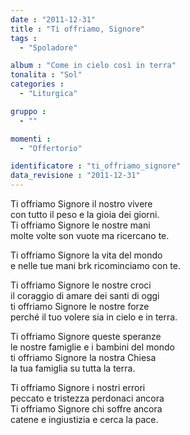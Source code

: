 ```yaml
---
date : "2011-12-31"
title : "Ti offriamo, Signore"
tags : 
  - "Spoladore"

album : "Come in cielo così in terra"
tonalita : "Sol"
categories : 
  - "Liturgica"

gruppo : 
  - ""

momenti : 
  - "Offertorio"

identificatore : "ti_offriamo_signore"
data_revisione : "2011-12-31"
---
```

  
  
  
Ti offriamo Signore il nostro vivere  
con tutto il peso  e la gioia dei giorni.   
Ti offriamo Signore le nostre mani  
molte volte son vuote  ma ricercano te.    
  
  
  
Ti offriamo Signore  la vita del mondo  
e nelle tue mani  brk ricominciamo con te.    
  
  
  
  
Ti offriamo Signore le nostre croci  
il coraggio di amare dei santi di oggi  
ti offriamo Signore le nostre forze  
perché il tuo volere sia in cielo e in terra.  
  
  
  
  
Ti offriamo Signore queste speranze  
le nostre famiglie e i bambini del mondo  
ti offriamo Signore la nostra Chiesa  
la tua famiglia su tutta la terra.  
  
  
  
  
Ti offriamo Signore i nostri errori  
peccato e tristezza perdonaci ancora  
Ti offriamo Signore chi soffre ancora  
catene e ingiustizia e cerca la pace.  
  
  
  
